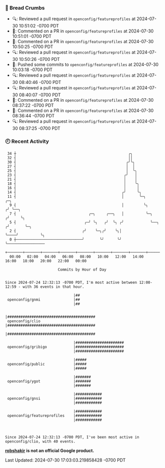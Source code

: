 ### 🍞 Bread Crumbs

 * 🔍: Reviewed a pull request in  `openconfig/featureprofiles` at 2024-07-30 10:51:02 -0700 PDT
 * 💬: Commented on a PR in  `openconfig/featureprofiles` at 2024-07-30 10:51:01 -0700 PDT
 * 💬: Commented on a PR in  `openconfig/featureprofiles` at 2024-07-30 10:50:25 -0700 PDT
 * 🔍: Reviewed a pull request in  `openconfig/featureprofiles` at 2024-07-30 10:50:26 -0700 PDT
 * 🚢: Pushed some commits to `openconfig/featureprofiles` at 2024-07-30 10:03:18 -0700 PDT
 * 🔍: Reviewed a pull request in  `openconfig/featureprofiles` at 2024-07-30 08:40:46 -0700 PDT
 * 🔍: Reviewed a pull request in  `openconfig/featureprofiles` at 2024-07-30 08:40:07 -0700 PDT
 * 💬: Commented on a PR in  `openconfig/featureprofiles` at 2024-07-30 08:37:22 -0700 PDT
 * 💬: Commented on a PR in  `openconfig/featureprofiles` at 2024-07-30 08:36:44 -0700 PDT
 * 🔍: Reviewed a pull request in  `openconfig/featureprofiles` at 2024-07-30 08:37:25 -0700 PDT

### 🕘 Recent Activity
```
 34 ┼                                                   ╭╮
 32 ┤                                                   ││
 30 ┤                                                  ╭╯╰╮
 27 ┤                                                  │  │
 25 ┤                                                  │  ╰╮
 23 ┤                                                 ╭╯   │
 21 ┤                                                 │    │
 18 ┤                                                 │    ╰╮
 16 ┤                                                 │     │
 14 ┤                                                ╭╯     ╰╮
 11 ┤                                                │       ╰─╮             ╭─╮
  9 ┤                                                │         ╰╮           ╭╯ ╰──╮
  7 ┤                                 ╭─╮     ╭──╮   │          ╰─╮        ╭╯     ╰╮
  5 ┤                               ╭─╯ ╰╮   ╭╯  ╰╮ ╭╯            ╰──╮    ╭╯       ╰─╮
  2 ┤                              ╭╯    ╰─╮╭╯    ╰╮│                ╰────╯          ╰╮
  0 ┼──────────────────────────────╯       ╰╯      ╰╯                                 ╰─────────────────
    +───────+───────+───────+───────+───────+───────+───────+───────+───────+───────+───────+───────+────
  00:00   02:00   04:00   06:00   08:00   10:00   12:00   14:00   16:00   18:00   20:00   22:00   00:00   

						Commits by Hour of Day


Since 2024-07-24 12:32:13 -0700 PDT, I'm most active between 12:00-12:59 - with 36 events in that hour.

```



```
                               |##
 openconfig/gnmi               |##
                               |##

                               |########################################
 openconfig/clio               |########################################
                               |########################################

                               |######################
 openconfig/gribigo            |######################
                               |######################

                               |#####
 openconfig/public             |#####
                               |#####

                               |#######
 openconfig/ygot               |#######
                               |#######

                               |############
 openconfig/gnsi               |############
                               |############

                               |############
 openconfig/featureprofiles    |############
                               |############



Since 2024-07-24 12:32:13 -0700 PDT, I've been most active in openconfig/clio, with 40 events.

```
**[robshakir](mailto:robjs@google.com) is not an official Google product.**  


Last Updated: 2024-07-30 17:03:03.219858428 -0700 PDT
